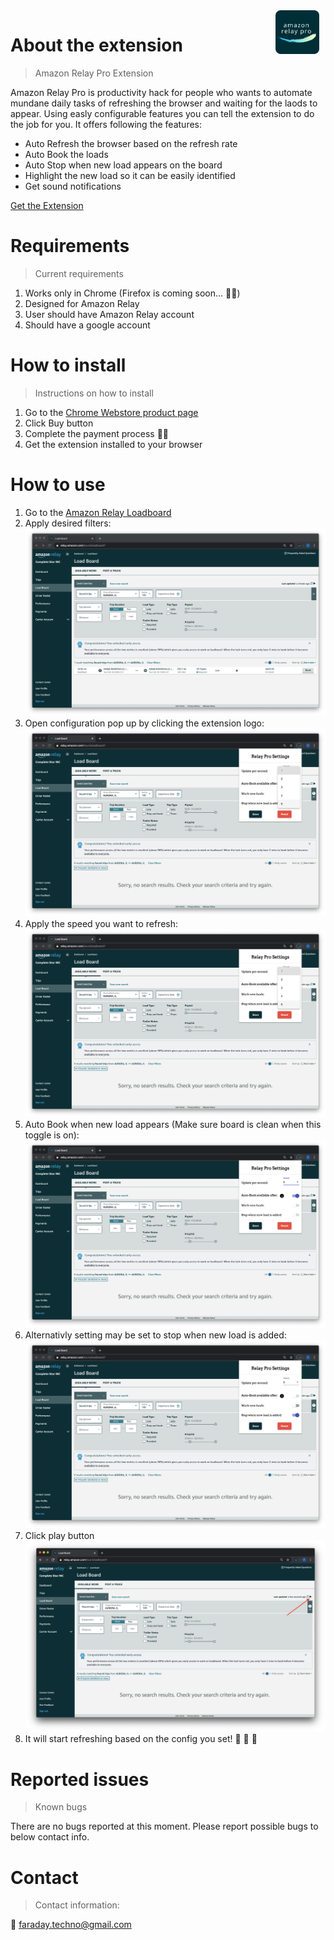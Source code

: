 <img style="float: right; margin-right: 10px" width="70px" height="70px" src="./img/logo.png">

# About the extension
> Amazon Relay Pro Extension

Amazon Relay Pro is productivity hack for people who wants to automate mundane daily tasks of refreshing the browser and waiting for the laods to appear. Using easly configurable features you can tell the extension to do the job for you. 
It offers following the features:
* Auto Refresh the browser based on the refresh rate
* Auto Book the loads
* Auto Stop when new load appears on the board
* Highlight the new load so it can be easily identified 
* Get sound notifications

[Get the Extension](https://chrome.google.com/webstore/detail/amazon-relay-pro/peionlgkagofbcdmkjmnjfbpnfchdkal?hl=en&gl=US&authuser=0)

# Requirements
> Current requirements

1. Works only in Chrome (Firefox is coming soon... 👨‍💻)
2. Designed for Amazon Relay 
3. User should have Amazon Relay account
4. Should have a google account

# How to install
> Instructions on how to install

1. Go to the [Chrome Webstore product page](https://chrome.google.com/webstore/detail/amazon-relay-pro/peionlgkagofbcdmkjmnjfbpnfchdkal?hl=en&gl=US&authuser=0)
2. Click Buy button 
3. Complete the payment process ✍🏼
4. Get the extension installed to your browser

# How to use
1. Go to the [Amazon Relay Loadboard](https://relay.amazon.com/tours/loadboard?)
2. Apply desired filters:
![alt text](./img/filter.png "Filtered Page")
3. Open configuration pop up by clicking the extension logo:
![alt text](./img/open-popup.png "Open pop up")
4. Apply the speed you want to refresh:
![alt text](./img/open-popup.png "Open pop up")
5. Auto Book when new load appears (Make sure board is clean when this toggle is on):
![alt text](./img/auto-book.png "Open pop up")
6. Alternativly setting may be set to stop when new load is added:
![alt text](./img/stop.png "Open pop up")
7. Click play button
![alt text](./img/play-highlight.png "Open pop up")
8. It will start refreshing based on the config you set! 🎉 🎉 🎉



# Reported issues
> Known bugs

There are no bugs reported at this moment. Please report possible bugs to below contact info.

# Contact
> Contact information:

 📨 faraday.techno@gmail.com
